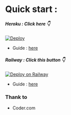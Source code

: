 # Quick start :
##### Heroku : Click here 👇
[![Deploy](https://www.herokucdn.com/deploy/button.svg)](https://dashboard.heroku.com/new?template=https://github.com/NLTD2010/vscodehero)
- Guide : [here](https://github.com/NLTD2010/heroku-vscode)

##### Railway : Click this button 👇
[![Deploy on Railway](https://railway.app/button.svg)](https://railway.app/new/template?template=https://github.com/NLTD2010/heroku-vscode)
- Guide : [here](https://github.com/NLTD2010/heroku-vscode)

### Thank to 
- Coder.com
